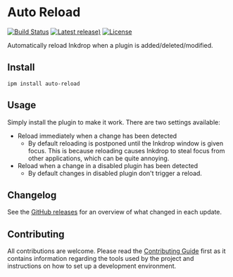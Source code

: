 # Auto Reload

[![Build Status](https://dev.azure.com/jmerle/inkdrop-auto-reload/_apis/build/status/Build?branchName=master)](https://dev.azure.com/jmerle/inkdrop-auto-reload/_build/latest?definitionId=13&branchName=master)
[![Latest release)](https://img.shields.io/github/v/release/jmerle/inkdrop-auto-reload)](https://github.com/jmerle/inkdrop-auto-reload/releases/latest)
[![License](https://img.shields.io/github/license/jmerle/inkdrop-auto-reload)](https://github.com/jmerle/inkdrop-auto-reload/blob/master/LICENSE)

Automatically reload Inkdrop when a plugin is added/deleted/modified.

## Install

```
ipm install auto-reload
```

## Usage

Simply install the plugin to make it work. There are two settings available:
- Reload immediately when a change has been detected
    - By default reloading is postponed until the Inkdrop window is given focus. This is because reloading causes Inkdrop to steal focus from other applications, which can be quite annoying.
- Reload when a change in a disabled plugin has been detected
    - By default changes in disabled plugin don't trigger a reload.

## Changelog

See the [GitHub releases](https://github.com/jmerle/inkdrop-auto-reload/releases) for an overview of what changed in each update.

## Contributing

All contributions are welcome. Please read the [Contributing Guide](https://github.com/jmerle/inkdrop-auto-reload/blob/master/CONTRIBUTING.md) first as it contains information regarding the tools used by the project and instructions on how to set up a development environment.
